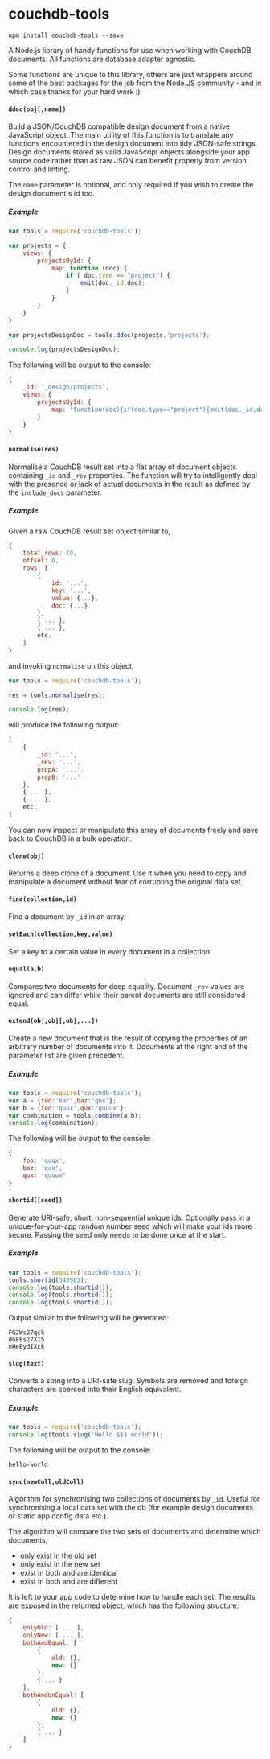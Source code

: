 # couchdb-tools

`npm install coucbdb-tools --save`

A Node.js library of handy functions for use when working with CouchDB documents. All functions are database adapter agnostic.

Some functions are unique to this library, others are just wrappers around some of the best packages for the job from the Node.JS community - and in which case thanks for your hard work :)

#### `ddoc(obj[,name])`

Build a JSON/CouchDB compatible design document from a native JavaScript object. The main utility of this function is to translate any functions encountered in the design document into tidy JSON-safe strings. Design documents stored as valid JavaScript objects alongside your app source code rather than as raw JSON can benefit properly from version control and linting.

The `name` parameter is optional, and only required if you wish to create the design document's id too.

##### Example

```javascript
var tools = require('couchdb-tools');

var projects = {
    views: {
        projectsById: {
            map: function (doc) {
                if ( doc.type == "project") {
                    emit(doc._id,doc);
                }
            }
        }
    }
}

var projectsDesignDoc = tools.ddoc(projects,'projects');

console.log(projectsDesignDoc);
```

The following will be output to the console:

```javascript
{
    _id: '_design/projects',
    views: {
        projectsById: {
            map: 'function(doc){if(doc.type=="project"){emit(doc._id,doc)}}'
        }
    }
}

```

#### `normalise(res)`

Normalise a CouchDB result set into a flat array of document objects containing `_id` and `_rev` properties. The function will try to intelligently deal with the presence or lack of actual documents in the result as defined by the `include_docs` parameter.

##### Example

Given a raw CouchDB result set object similar to,

```javascript
{
    total_rows: 10,
    offset: 0,
    rows: [
        {
            id: '...',
            key: '...',
            value: {...},
            doc: {...}
        },
        { ... },
        { ... },
        etc.
    ]
}
```

and invoking `normalise` on this object,

```javascript
var tools = require('couchdb-tools');

res = tools.normalise(res);

console.log(res);
```

will produce the following output:

```javascript
[
    {
        _id: '...',
        _rev: '...',
        propA: '...',
        propB: '...'
    },
    { ... },
    { ... },
    etc.
]
```

You can now inspect or manipulate this array of documents freely and save back to CouchDB in a bulk operation.

#### `clone(obj)`

Returns a deep clone of a document. Use it when you need to copy and manipulate a document without fear of corrupting the original data set.

#### `find(collection,id)`

Find a document by `_id` in an array.

#### `setEach(collection,key,value)`

Set a key to a certain value in every document in a collection.

#### `equal(a,b)`

Compares two documents for deep equality. Document `_rev` values are ignored and can differ while their parent documents are still considered equal.

#### `extend(obj,obj[,obj,...])`

Create a new document that is the result of copying the properties of an arbitrary number of documents into it. Documents at the right end of the parameter list are given precedent.

##### Example

```javascript
var tools = require('couchdb-tools');
var a = {foo:'bar',baz:'qux'};
var b = {foo:'quux',qux:'quuux'};
var combination = tools.combine(a,b);
console.log(combination);
```

The following will be output to the console:

```javascript
{
    foo: 'quux',
    baz: 'qux',
    qux: 'quuux'
}
```

#### `shortid([seed])`

Generate URI-safe, short, non-sequential unique ids. Optionally pass in a unique-for-your-app random number seed which will make your ids more secure. Passing the seed only needs to be done once at the start.

##### Example

```javascript
var tools = require('couchdb-tools');
tools.shortid(343983);
console.log(tools.shortid());
console.log(tools.shortid());
console.log(tools.shortid());
```

Output similar to the following will be generated:

```
FG2Ws27qck
dGEEs27X15
oHeEydIXck
```

#### `slug(text)`

Converts a string into a URI-safe slug. Symbols are removed and foreign characters are coerced into their English equivalent.

##### Example

```javascript
var tools = require('couchdb-tools');
console.log(tools.slug('Hello $$$ world'));
```

The following will be output to the console:

```
hello-world
```

#### `sync(newColl,oldColl)`

Algorithm for synchronising two collections of documents by `_id`. Useful for synchronising a local data set with the db (for example design documents or static app config data etc.).

The algorithm will compare the two sets of documents and determine which documents,

- only exist in the old set
- only exist in the new set
- exist in both and are identical
- exist in both and are different

It is left to your app code to determine how to handle each set. The results are exposed in the returned object, which has the following structure:

```javascript
{
    onlyOld: [ ... ],
    onlyNew: [ ... ],
    bothAndEqual: [
        {
            old: {},
            new: {}
        },
        { ... }
    ],
    bothAndUnEqual: [
        {
            old: {},
            new: {}
        },
        { ... }
    ]
}
```

